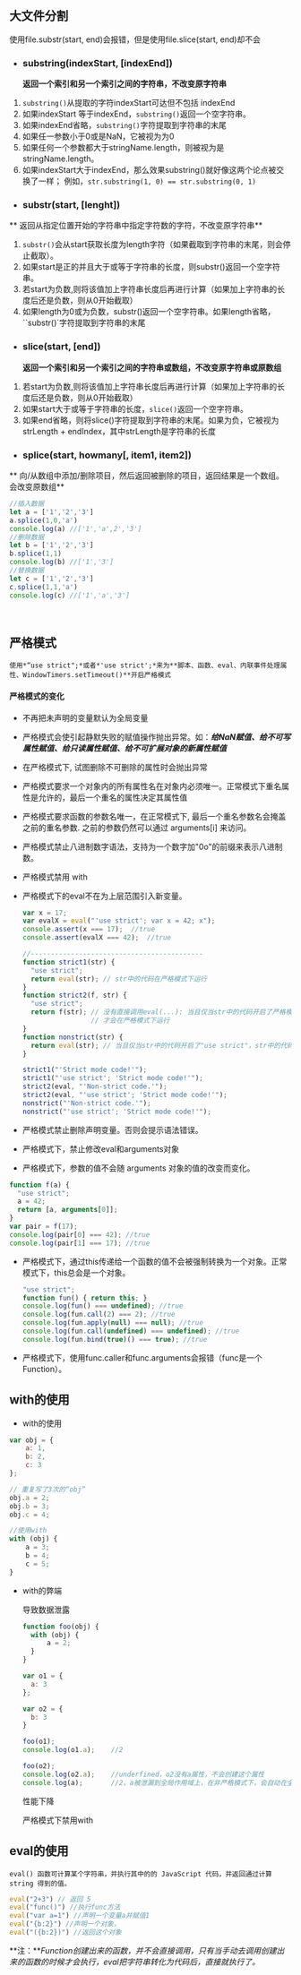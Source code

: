 ## 大文件分割

使用file.substr(start, end)会报错，但是使用file.slice(start, end)却不会

- ### substring(indexStart, [indexEnd])
  
  **返回一个索引和另一个索引之间的字符串，不改变原字符串**

1. `substring()`从提取的字符indexStart可达但不包括 indexEnd
2. 如果indexStart 等于indexEnd，`substring()`返回一个空字符串。
3. 如果indexEnd省略，`substring()`字符提取到字符串的末尾
4. 如果任一参数小于0或是NaN，它被视为为0
5. 如果任何一个参数都大于stringName.length，则被视为是stringName.length。
6. 如果indexStart大于indexEnd，那么效果substring()就好像这两个论点被交换了一样； 例如，`str.substring(1, 0) == str.substring(0, 1)`

- ### substr(start, [lenght])

**	返回从指定位置开始的字符串中指定字符数的字符，不改变原字符串**

1. `substr()`会从start获取长度为length字符（如果截取到字符串的末尾，则会停止截取）。
2. 如果start是正的并且大于或等于字符串的长度，则substr()返回一个空字符串。
3. 若start为负数,则将该值加上字符串长度后再进行计算（如果加上字符串的长度后还是负数，则从0开始截取）
4. 如果length为0或为负数，substr()返回一个空字符串。如果length省略，``substr()`字符提取到字符串的末尾

- ### slice(start, [end])

	**返回一个索引和另一个索引之间的字符串或数组，不改变原字符串或原数组**

1. 若start为负数,则将该值加上字符串长度后再进行计算（如果加上字符串的长度后还是负数，则从0开始截取）
2.  如果start大于或等于字符串的长度，`slice()`返回一个空字符串。
3. 如果end省略，则将slice()字符提取到字符串的末尾。如果为负，它被视为strLength + endIndex，其中strLength是字符串的长度

- ### splice(start, howmany[, item1, item2])

**	向/从数组中添加/删除项目，然后返回被删除的项目，返回结果是一个数组。会改变原数组**

```javascript
//插入数据
let a = ['1','2','3']
a.splice(1,0,'a')
console.log(a) //['1','a',2','3']
//删除数据
let b = ['1','2','3']
b.splice(1,1)
console.log(b) //['1','3']
//替换数据
let c = ['1','2','3']
c.splice(1,1,'a')
console.log(c) //['1','a','3']
```

<br/>

## 严格模式

	使用*“use strict";*或者*'use strict';*来为**脚本、函数、eval、内联事件处理属性、WindowTimers.setTimeout()**开启严格模式

#### 严格模式的变化

- 不再把未声明的变量默认为全局变量
- 严格模式会使引起静默失败的赋值操作抛出异常。如：***给NaN赋值、给不可写属性赋值、给只读属性赋值、给不可扩展对象的新属性赋值***
- 在严格模式下, 试图删除不可删除的属性时会抛出异常

- 严格模式要求一个对象内的所有属性名在对象内必须唯一。正常模式下重名属性是允许的，最后一个重名的属性决定其属性值
- 严格模式要求函数的参数名唯一，在正常模式下, 最后一个重名参数名会掩盖之前的重名参数. 之前的参数仍然可以通过 arguments[i] 来访问。
- 严格模式禁止八进制数字语法，支持为一个数字加"0o"的前缀来表示八进制数。
- 严格模式禁用 with
- 严格模式下的eval不在为上层范围引入新变量。
  ```javascript
  var x = 17;
  var evalX = eval("'use strict'; var x = 42; x");
  console.assert(x === 17);  //true
  console.assert(evalX === 42);  //true
  
  //-------------------------------------------
  function strict1(str) {
    "use strict";
    return eval(str); // str中的代码在严格模式下运行
  }
  function strict2(f, str) {
    "use strict";
    return f(str); // 没有直接调用eval(...): 当且仅当str中的代码开启了严格模式时
                   // 才会在严格模式下运行
  }
  function nonstrict(str) {
    return eval(str); // 当且仅当str中的代码开启了"use strict"，str中的代码才会在严格模式下运行
  }
  
  strict1("'Strict mode code!'");
  strict1("'use strict'; 'Strict mode code!'");
  strict2(eval, "'Non-strict code.'");
  strict2(eval, "'use strict'; 'Strict mode code!'");
  nonstrict("'Non-strict code.'");
  nonstrict("'use strict'; 'Strict mode code!'");
  ```
- 严格模式禁止删除声明变量。否则会提示语法错误。
- 严格模式下，禁止修改eval和arguments对象
- 严格模式下，参数的值不会随 arguments 对象的值的改变而变化。

```javascript
function f(a) {
  "use strict";
  a = 42;
  return [a, arguments[0]];
}
var pair = f(17);
console.log(pair[0] === 42); //true
console.log(pair[1] === 17); //true
```

- 严格模式下，通过this传递给一个函数的值不会被强制转换为一个对象。正常模式下，this总会是一个对象。
  ```javascript
  "use strict";
  function fun() { return this; }
  console.log(fun() === undefined); //true
  console.log(fun.call(2) === 2); //true
  console.log(fun.apply(null) === null); //true
  console.log(fun.call(undefined) === undefined); //true
  console.log(fun.bind(true)() === true); //true
  ```

- 严格模式下，使用func.caller和func.arguments会报错（func是一个Function）。

## with的使用

- with的使用

```javascript
var obj = {
	a: 1,
	b: 2,
	c: 3
};

// 重复写了3次的“obj”
obj.a = 2;
obj.b = 3;
obj.c = 4;

//使用with
with (obj) {
	a = 3;
	b = 4;
	c = 5;
}
```

- with的弊端
  
  导致数据泄露
  ```javascript
  function foo(obj) {
  	with (obj) {
  		a = 2;
  	}
  }
  
  var o1 = {
  	a: 3
  };
  
  var o2 = {
  	b: 3
  }
  
  foo(o1);
  console.log(o1.a);	//2
  
  foo(o2);
  console.log(o2.a);	//underfined，o2没有a属性，不会创建这个属性
  console.log(a);		//2，a被泄漏到全局作用域上，在非严格模式下，会自动在全局作用域创建一个全局变量，在严格模式下，会抛出ReferenceError 异常。
  ```
  
  性能下降
  
  严格模式下禁用with

## eval的使用

	eval() 函数可计算某个字符串，并执行其中的的 JavaScript 代码，并返回通过计算 string 得到的值。

```javascript
eval("2+3")	// 返回 5
eval("func()") //执行func方法
eval("var a=1") //声明一个变量a并赋值1
eval("{b:2}") //声明一个对象，
eval("({b:2})") //返回这个对象
```

**注：***Function创建出来的函数，并不会直接调用，只有当手动去调用创建出来的函数的时候才会执行，eval把字符串转化为代码后，直接就执行了。*
